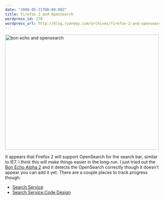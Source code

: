 ```yaml
---
date: "2006-05-21T00:00:00Z"
title: Firefox 2 and OpenSearch
wordpress_id: 270
wordpress_url: http://blog.ryaneby.com/archives/firefox-2-and-opensearch/
---
```

<a href="http://www.flickr.com/photos/ebyryan/150792613/" title="Photo Sharing"><img src="http://static.flickr.com/56/150792613_5e09b3a0f5.jpg" width="500" height="375" alt="bon echo and opensearch" /></a>

It appears that Firefox 2 will support OpenSearch for the search bar, similar to IE7. I think this will make things easier in the long-run. I just tried out the <a href="http://developer.mozilla.org/devnews/index.php/2006/05/12/bon-echo-alpha-2-milestone/">Bon Echo Alpha 2</a> and it detects the OpenSearch correctly though it doesn't appear you can add it yet. There are a couple places to track progress though:

<ul>
<li><a href="http://wiki.mozilla.org/Search_Service">Search Service</a></li>
<li><a href="http://wiki.mozilla.org/Search_Service:Code_Design">Search Service:Code Design</a></li>
</ul>
